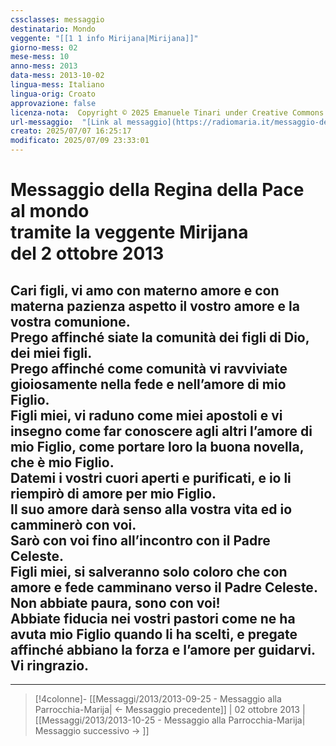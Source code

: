 ```yaml
---
cssclasses: messaggio
destinatario: Mondo
veggente: "[[1 1 info Mirijana|Mirijana]]"
giorno-mess: 02
mese-mess: 10
anno-mess: 2013
data-mess: 2013-10-02
lingua-mess: Italiano
lingua-orig: Croato
approvazione: false
licenza-nota:  Copyright © 2025 Emanuele Tinari under Creative Commons BY-NC-SA 4.0 https://creativecommons.org/licenses/by-nc-sa/4.0/
url-messaggio:  "[Link al messaggio](https://radiomaria.it/messaggio-del-2-ottobre-2013/)"
creato: 2025/07/07 16:25:17
modificato: 2025/07/09 23:33:01
---
```


# Messaggio della Regina della Pace<br>al mondo<br>tramite la veggente Mirijana<br>del 2 ottobre 2013

## Cari figli, vi amo con materno amore e con materna pazienza aspetto il vostro amore e la vostra comunione.<br>Prego affinché siate la comunità dei figli di Dio, dei miei figli.<br>Prego affinché come comunità vi ravviviate gioiosamente nella fede e nell’amore di mio Figlio.<br>Figli miei, vi raduno come miei apostoli e vi insegno come far conoscere agli altri l’amore di mio Figlio, come portare loro la buona novella, che è mio Figlio.<br>Datemi i vostri cuori aperti e purificati, e io li riempirò di amore per mio Figlio.<br>Il suo amore darà senso alla vostra vita ed io camminerò con voi.<br>Sarò con voi fino all’incontro con il Padre Celeste.<br>Figli miei, si salveranno solo coloro che con amore e fede camminano verso il Padre Celeste.<br>Non abbiate paura, sono con voi!<br>Abbiate fiducia nei vostri pastori come ne ha avuta mio Figlio quando li ha scelti, e pregate affinché abbiano la forza e l’amore per guidarvi.<br>Vi ringrazio.

***

> [!4colonne]- [[Messaggi/2013/2013-09-25 - Messaggio alla Parrocchia-Marija| ← Messaggio precedente]] | 02 ottobre 2013 | [[Messaggi/2013/2013-10-25 - Messaggio alla Parrocchia-Marija| Messaggio successivo → ]]
